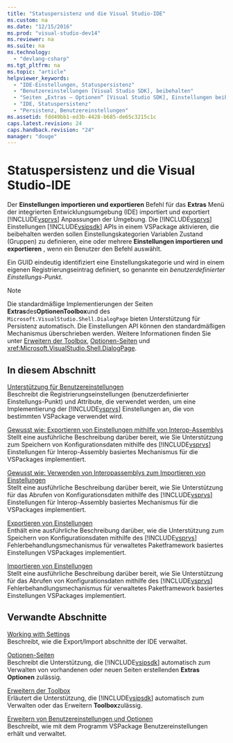 ```yaml
---
title: "Statuspersistenz und die Visual Studio-IDE"
ms.custom: na
ms.date: "12/15/2016"
ms.prod: "visual-studio-dev14"
ms.reviewer: na
ms.suite: na
ms.technology: 
  - "devlang-csharp"
ms.tgt_pltfrm: na
ms.topic: "article"
helpviewer_keywords: 
  - "IDE-Einstellungen, Statuspersistenz"
  - "Benutzereinstellungen [Visual Studio SDK], beibehalten"
  - "Seiten „Extras – Optionen“ [Visual Studio SDK], Einstellungen beibehalten"
  - "IDE, Statuspersistenz"
  - "Persistenz, Benutzereinstellungen"
ms.assetid: fdd49bb1-ed3b-4428-b685-de65c3215c1c
caps.latest.revision: 24
caps.handback.revision: "24"
manager: "douge"
---
```

# Statuspersistenz und die Visual Studio-IDE
Der **Einstellungen importieren und exportieren** Befehl für das **Extras** Menü der integrierten Entwicklungsumgebung \(IDE\) importiert und exportiert [!INCLUDE[vsprvs](../assembler/masm/includes/vsprvs_md.md)] Anpassungen der Umgebung.  Die [!INCLUDE[vsprvs](../assembler/masm/includes/vsprvs_md.md)] Einstellungen [!INCLUDE[vsipsdk](../mfc/includes/vsipsdk_md.md)] APIs in einem VSPackage aktivieren, die beibehalten werden sollen Einstellungskategorien Variablen Zustand \(Gruppen\) zu definieren, eine oder mehrere **Einstellungen importieren und exportieren** , wenn ein Benutzer den Befehl auswählt.  
  
 Ein GUID eindeutig identifiziert eine Einstellungskategorie und wird in einem eigenen Registrierungseintrag definiert, so genannte ein *benutzerdefinierter Einstellungs\-Punkt*.  
  
> [!NOTE]
>  Die standardmäßige Implementierungen der Seiten **Extras**des**OptionenToolbox**und des `Microsoft.VisualStudio.Shell.DialogPage` bieten Unterstützung für Persistenz automatisch.  Die Einstellungen API können den standardmäßigen Mechanismus überschrieben werden.  Weitere Informationen finden Sie unter [Erweitern der Toolbox](../misc/extending-the-toolbox.md), [Optionen\-Seiten](../misc/options-pages.md) und <xref:Microsoft.VisualStudio.Shell.DialogPage>.  
  
## In diesem Abschnitt  
 [Unterstützung für Benutzereinstellungen](../Topic/Support%20for%20User%20Settings.md)  
 Beschreibt die Registrierungseinstellungen \(benutzerdefinierter Einstellungs\-Punkt\) und Attribute, die verwendet werden, um eine Implementierung der [!INCLUDE[vsprvs](../assembler/masm/includes/vsprvs_md.md)] Einstellungen an, die von bestimmten VSPackage verwendet wird.  
  
 [Gewusst wie: Exportieren von Einstellungen mithilfe von Interop\-Assemblys](../misc/how-to-export-settings-by-using-interop-assemblies.md)  
 Stellt eine ausführliche Beschreibung darüber bereit, wie Sie Unterstützung zum Speichern von Konfigurationsdaten mithilfe des [!INCLUDE[vsprvs](../assembler/masm/includes/vsprvs_md.md)] Einstellungen für Interop\-Assembly basiertes Mechanismus für die VSPackages implementiert.  
  
 [Gewusst wie: Verwenden von Interopassemblys zum Importieren von Einstellungen](../misc/how-to-use-interop-assemblies-to-import-settings.md)  
 Stellt eine ausführliche Beschreibung darüber bereit, wie Sie Unterstützung für das Abrufen von Konfigurationsdaten mithilfe des [!INCLUDE[vsprvs](../assembler/masm/includes/vsprvs_md.md)] Einstellungen für Interop\-Assembly basiertes Mechanismus für die VSPackages implementiert.  
  
 [Exportieren von Einstellungen](../misc/exporting-settings.md)  
 Enthält eine ausführliche Beschreibung darüber, wie die Unterstützung zum Speichern von Konfigurationsdaten mithilfe des [!INCLUDE[vsprvs](../assembler/masm/includes/vsprvs_md.md)] Fehlerbehandlungsmechanismus für verwaltetes Paketframework basiertes Einstellungen VSPackages implementiert.  
  
 [Importieren von Einstellungen](../misc/importing-settings.md)  
 Stellt eine ausführliche Beschreibung darüber bereit, wie Sie Unterstützung für das Abrufen von Konfigurationsdaten mithilfe des [!INCLUDE[vsprvs](../assembler/masm/includes/vsprvs_md.md)] Fehlerbehandlungsmechanismus für verwaltetes Paketframework basiertes Einstellungen VSPackages implementiert.  
  
## Verwandte Abschnitte  
 [Working with Settings](assetId:///4c0a56ab-6091-4ebc-9dc7-52c40846bacb)  
 Beschreibt, wie die Export\/Import abschnitte der IDE verwaltet.  
  
 [Optionen\-Seiten](../misc/options-pages.md)  
 Beschreibt die Unterstützung, die [!INCLUDE[vsipsdk](../mfc/includes/vsipsdk_md.md)] automatisch zum Verwalten von vorhandenen oder neuen Seiten erstellenden **Extras Optionen** zulässig.  
  
 [Erweitern der Toolbox](../misc/extending-the-toolbox.md)  
 Erläutert die Unterstützung, die [!INCLUDE[vsipsdk](../mfc/includes/vsipsdk_md.md)] automatisch zum Verwalten oder das Erweitern **Toolbox**zulässig.  
  
 [Erweitern von Benutzereinstellungen und Optionen](../Topic/Extending%20User%20Settings%20and%20Options.md)  
 Beschreibt, wie mit dem Programm VSPackage Benutzereinstellungen erhält und verwaltet.